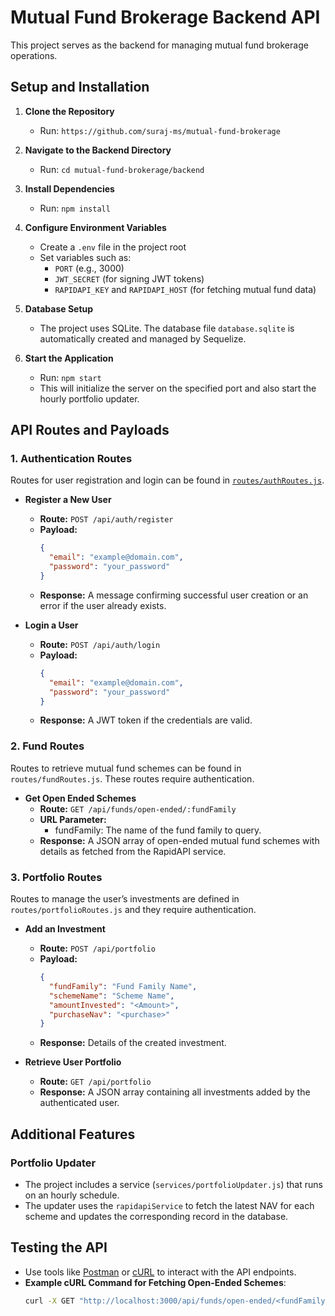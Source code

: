 # Mutual Fund Brokerage Backend API

This project serves as the backend for managing mutual fund brokerage operations.

## Setup and Installation

1. **Clone the Repository**
   - Run: `https://github.com/suraj-ms/mutual-fund-brokerage`

2. **Navigate to the Backend Directory**
   - Run: `cd mutual-fund-brokerage/backend`

3. **Install Dependencies**
   - Run: `npm install`

4. **Configure Environment Variables**
   - Create a `.env` file in the project root
   - Set variables such as:
     - `PORT` (e.g., 3000)
     - `JWT_SECRET` (for signing JWT tokens)
     - `RAPIDAPI_KEY` and `RAPIDAPI_HOST` (for fetching mutual fund data)

5. **Database Setup**
   - The project uses SQLite. The database file `database.sqlite` is automatically created and managed by Sequelize.
   

6. **Start the Application**
   - Run: `npm start`
   - This will initialize the server on the specified port and also start the hourly portfolio updater.

## API Routes and Payloads

### 1. Authentication Routes
Routes for user registration and login can be found in [`routes/authRoutes.js`](https://github.com/suraj-ms/mutual-fund-brokerage/blob/main/backend/routes/authRoutes.js).

- **Register a New User**
  - **Route:** `POST /api/auth/register`
  - **Payload:**
    ```json
    {
      "email": "example@domain.com",
      "password": "your_password"
    }
    ```
  - **Response:** A message confirming successful user creation or an error if the user already exists.

- **Login a User**
  - **Route:** `POST /api/auth/login`
  - **Payload:**
    ```json
    {
      "email": "example@domain.com",
      "password": "your_password"
    }
    ```
  - **Response:** A JWT token if the credentials are valid.

### 2. Fund Routes
Routes to retrieve mutual fund schemes can be found in `routes/fundRoutes.js`. These routes require authentication.

- **Get Open Ended Schemes**
  - **Route:** `GET /api/funds/open-ended/:fundFamily`
  - **URL Parameter:**
    - fundFamily: The name of the fund family to query.
  - **Response:** A JSON array of open-ended mutual fund schemes with details as fetched from the RapidAPI service.

### 3. Portfolio Routes
Routes to manage the user’s investments are defined in `routes/portfolioRoutes.js` and they require authentication.

- **Add an Investment**
  - **Route:** `POST /api/portfolio`
  - **Payload:**
    ```json
    {
      "fundFamily": "Fund Family Name",
      "schemeName": "Scheme Name",
      "amountInvested": "<Amount>",
      "purchaseNav": "<purchase>"
    }
    ```
  - **Response:** Details of the created investment.

- **Retrieve User Portfolio**
  - **Route:** `GET /api/portfolio`
  - **Response:** A JSON array containing all investments added by the authenticated user.

## Additional Features

### Portfolio Updater
- The project includes a service (`services/portfolioUpdater.js`) that runs on an hourly schedule.
- The updater uses the `rapidapiService` to fetch the latest NAV for each scheme and updates the corresponding record in the database.

## Testing the API

- Use tools like [Postman](https://www.postman.com/) or [cURL](https://curl.se/) to interact with the API endpoints.
- **Example cURL Command for Fetching Open-Ended Schemes**:
  ```bash
  curl -X GET "http://localhost:3000/api/funds/open-ended/<fundFamily>" -H "Authorization: Bearer <your_token>" -H "Content-Type: application/json"
